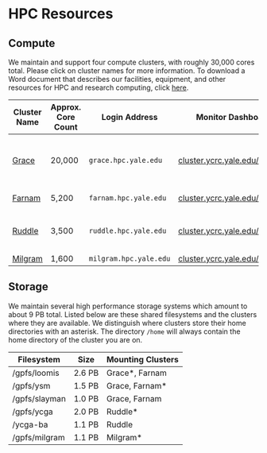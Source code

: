 # HPC Resources

## Compute

We maintain and support four compute clusters, with roughly 30,000 cores total. Please click on cluster names for more information. To download a Word document that describes our facilities, equipment, and other resources for HPC and research computing, click [here](/files/Facilities_Equipment-YCRC_20180705.docx).

| Cluster Name       | Approx. Core Count | Login Address<img width=200/> | Monitor Dashboard                                                                                        | Purpose                                                  |
|--------------------|--------------------|-------------------------------|----------------------------------------------------------------------------------------------------------|----------------------------------------------------------|
| [Grace](grace)     | 20,000             | `grace.hpc.yale.edu`          | [cluster.ycrc.yale.edu/grace](http://cluster.ycrc.yale.edu/grace/)                                       | general and highly parallel, tightly coupled         |
| [Farnam](farnam)   | 5,200              | `farnam.hpc.yale.edu`         | [cluster.ycrc.yale.edu/farnam](http://cluster.ycrc.yale.edu/farnam/)                                     | medical/life science                                     |                       |
| [Ruddle](ruddle)   | 3,500              | `ruddle.hpc.yale.edu`         | [cluster.ycrc.yale.edu/ruddle](http://cluster.ycrc.yale.edu/ruddle/)                                     | [Yale Center for Genome Analysis](http://ycga.yale.edu/) |
| [Milgram](milgram) | 1,600              | `milgram.hpc.yale.edu`        | [cluster.ycrc.yale.edu/milgram](http://cluster.ycrc.yale.edu/milgram/) | HIPAA                                                    |

## Storage

We maintain several high performance storage systems which amount to about 9 PB total. Listed below are these shared filesystems and the clusters where they are available. We distinguish where clusters store their home directories with an asterisk. The directory `/home` will always contain the home directory of the cluster you are on.

| Filesystem    | Size   | Mounting Clusters        |
|---------------|--------|--------------------------|
| /gpfs/loomis  | 2.6 PB | Grace\*, Farnam |
| /gpfs/ysm     | 1.5 PB | Grace, Farnam\*   |
| /gpfs/slayman | 1.0 PB | Grace, Farnam     |
| /gpfs/ycga    | 2.0 PB | Ruddle\*                 |
| /ycga-ba      | 1.1 PB | Ruddle                   |
| /gpfs/milgram | 1.1 PB | Milgram\*                |
